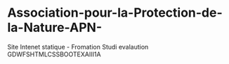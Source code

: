 # Association-pour-la-Protection-de-la-Nature-APN-
Site Intenet statique - Fromation Studi evalaution GDWFSHTMLCSSBOOTEXAIII1A
